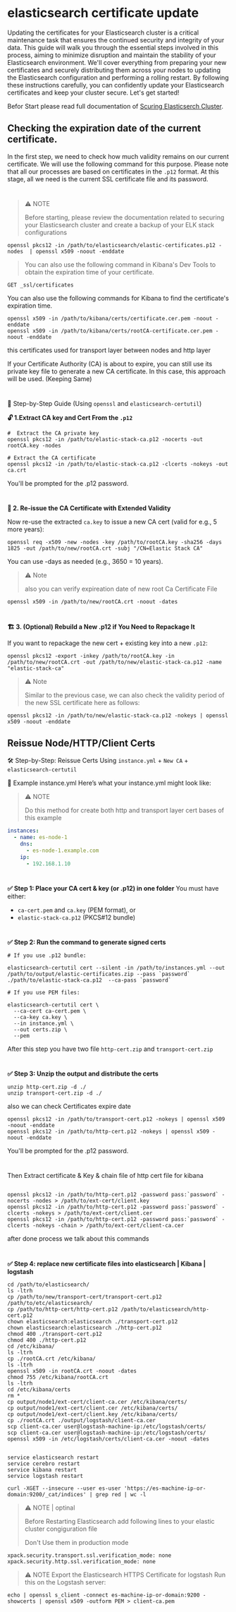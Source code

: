 
# elasticsearch certificate update 

Updating the certificates for your Elasticsearch cluster is a critical maintenance task that ensures the continued security and integrity of your data. This guide will walk you through the essential steps involved in this process, aiming to minimize disruption and maintain the stability of your Elasticsearch environment. We'll cover everything from preparing your new certificates and securely distributing them across your nodes to updating the Elasticsearch configuration and performing a rolling restart. By following these instructions carefully, you can confidently update your Elasticsearch certificates and keep your cluster secure. Let's get started!

Befor Start please read full documentation of [Scuring Elasticserch Cluster](https://www.elastic.co/docs/deploy-manage/security/secure-your-cluster-deployment).

## Checking the expiration date of the current certificate.

In the first step, we need to check how much validity remains on our current certificate. We will use the following command for this purpose. Please note that all our processes are based on certificates in the `.p12` format. At this stage, all we need is the current SSL certificate file and its password.

#

> :warning: NOTE
> 
> Before starting, please review the documentation related to securing your Elasticsearch cluster and create a backup of your ELK stack configurations

```shell
openssl pkcs12 -in /path/to/elasticsearch/elastic-certificates.p12 -nodes  | openssl x509 -noout -enddate
```

> You can also use the following command in Kibana's Dev Tools to obtain the expiration time of your certificate.

```http request
GET _ssl/certificates
```

You can also use the following commands for Kibana to find the certificate's expiration time.
 
```shell
openssl x509 -in /path/to/kibana/certs/certificate.cer.pem -noout -enddate
openssl x509 -in /path/to/kibana/certs/rootCA-certificate.cer.pem -noout -enddate
```
this certificates used for transport layer between nodes and http layer 

If your Certificate Authority (CA) is about to expire, you can still use its private key file to generate a new CA certificate. In this case, this approach will be used. (Keeping Same)

#

:toolbox: Step-by-Step Guide (Using `openssl` and `elasticsearch-certutil`)

**🔓 1.Extract CA key and Cert From the `.p12`**

```shell
#  Extract the CA private key
openssl pkcs12 -in /path/to/elastic-stack-ca.p12 -nocerts -out rootCA.key -nodes

# Extract the CA certificate
openssl pkcs12 -in /path/to/elastic-stack-ca.p12 -clcerts -nokeys -out ca.crt
```
You'll be prompted for the .p12 password.

#

**🔄 2. Re-issue the CA Certificate with Extended Validity**

Now re-use the extracted `ca.key` to issue a new CA cert (valid for e.g., 5 more years):

```shell
openssl req -x509 -new -nodes -key /path/to/rootCA.key -sha256 -days 1825 -out /path/to/new/rootCA.crt -subj "/CN=Elastic Stack CA"
```
You can use -days as needed (e.g., 3650 = 10 years).

> ⚠️ Note
> 
> also you can verify expireation date of new root Ca Certificate File

```shell
openssl x509 -in /path/to/new/rootCA.crt -noout -dates
```

#

**🏗 3. (Optional) Rebuild a New .p12 if You Need to Repackage It**

If you want to repackage the new cert + existing key into a new `.p12`:

```shell
openssl pkcs12 -export -inkey /path/to/rootCA.key -in /path/to/new/rootCA.crt -out /path/to/new/elastic-stack-ca.p12 -name "elastic-stack-ca"
```

> ⚠️ Note
>
> Similar to the previous case, we can also check the validity period of the new SSL certificate here as follows:

```shell
openssl pkcs12 -in /path/to/new/elastic-stack-ca.p12 -nokeys | openssl x509 -noout -enddate
```

## Reissue Node/HTTP/Client Certs

🛠️ Step-by-Step: Reissue Certs Using `instance.yml` + `New CA` + `elasticsearch-certutil` 

📁 Example instance.yml
Here’s what your instance.yml might look like:

> ⚠️ NOTE 
> 
> Do this method for create both http and transport layer cert bases of this example

```yaml
instances:
  - name: es-node-1
    dns:
      - es-node-1.example.com
    ip:
      - 192.168.1.10
```

#

**✅ Step 1: Place your CA cert & key (or .p12) in one folder**
You must have either:
* `ca-cert.pem` and `ca.key` (PEM format), or
* `elastic-stack-ca.p12` (PKCS#12 bundle)

#

**✅ Step 2: Run the command to generate signed certs**

```
# If you use .p12 bundle:

elasticsearch-certutil cert --silent -in /path/to/instances.yml --out /path/to/output/elastic-certificates.zip --pass `password` ./path/to/elastic-stack-ca.p12  --ca-pass `password`

# If you use PEM files:

elasticsearch-certutil cert \
  --ca-cert ca-cert.pem \
  --ca-key ca.key \
  --in instance.yml \
  --out certs.zip \
  --pem

```
After this step you have two file `http-cert.zip` and `transport-cert.zip`

#

**✅ Step 3: Unzip the output and distribute the certs**

```shell
unzip http-cert.zip -d ./
unzip transport-cert.zip -d ./
```

also we can check Certificates  expire date

```shell
openssl pkcs12 -in /path/to/transport-cert.p12 -nokeys | openssl x509 -noout -enddate
openssl pkcs12 -in /path/to/http-cert.p12 -nokeys | openssl x509 -noout -enddate
```
You'll be prompted for the .p12 password.

#

Then Extract certificate & Key & chain file of http cert file for kibana 

```shell

openssl pkcs12 -in /path/to/http-cert.p12 -password pass:`password` -nocerts -nodes > /path/to/ext-cert/client.key
openssl pkcs12 -in /path/to/http-cert.p12 -password pass:`password` -clcerts -nokeys > /path/to/ext-cert/client.cer
openssl pkcs12 -in /path/to/http-cert.p12 -password pass:`password` -clcerts -nokeys -chain > /path/to/ext-cert/client-ca.cer
```

after done process we talk about this commands 

#

**✅ Step 4: replace new certificate files into elasticsearch | Kibana | logstash**

```shell
cd /path/to/elasticsearch/
ls -ltrh
cp /path/to/new/transport-cert/transport-cert.p12 /path/to/etc/elasticsearch/
cp /path/to/http-cert/http-cert.p12 /path/to/elasticsearch/http-cert.p12
chown elasticsearch:elasticsearch ./transport-cert.p12
chown elasticsearch:elasticsearch ./http-cert.p12
chmod 400 ./transport-cert.p12
chmod 400 ./http-cert.p12
cd /etc/kibana/
ls -ltrh
cp ./rootCA.crt /etc/kibana/
ls -ltrh
openssl x509 -in rootCA.crt -noout -dates
chmod 755 /etc/kibana/rootCA.crt
ls -ltrh
cd /etc/kibana/certs
rm *
cp output/node1/ext-cert/client-ca.cer /etc/kibana/certs/
cp output/node1/ext-cert/client.cer /etc/kibana/certs/
cp output/node1/ext-cert/client.key /etc/kibana/certs/
cp ./rootCA.crt ./output/logstash/client-ca.cer
scp client-ca.cer user@logstash-machine-ip:/etc/logstash/certs/
scp client-ca.cer user@logstash-machine-ip:/etc/logstash/certs/
openssl x509 -in /etc/logstash/certs/client-ca.cer -noout -dates


service elasticsearch restart
service cerebro restart
service kibana restart
service logstash restart

curl -XGET --insecure --user es-user 'https://es-machine-ip-or-domain:9200/_cat/indices' | grep red | wc -l

```

> ⚠️ NOTE | optinal
>
> Before Restarting Elasticsearch add following lines to your elastic cluster congiguration file
>
> Don't Use them in production mode

```shell
xpack.security.transport.ssl.verification_mode: none
xpack.security.http.ssl.verification_mode: none
```

>
> ⚠️ NOTE
> Export the Elasticsearch HTTPS Certificate for logstash
> Run this on the Logstash server:

```shell
echo | openssl s_client -connect es-machine-ip-or-domain:9200 -showcerts | openssl x509 -outform PEM > client-ca.pem 

```

